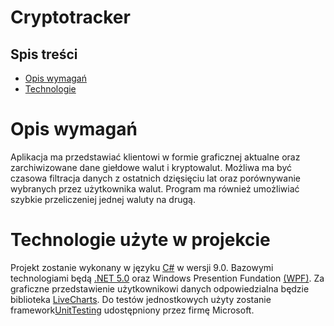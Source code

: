 # Cryptotracker

## Spis treści

* [Opis wymagań](#opis-wymagań)
* [Technologie](#technologie-użyte-w-projekcie)

# Opis wymagań

Aplikacja ma przedstawiać klientowi w formie graficznej aktualne oraz zarchiwizowane dane giełdowe walut i kryptowalut. Możliwa ma być czasowa filtracja danych z ostatnich dzięsięciu lat oraz porównywanie wybranych przez użytkownika walut. Program ma również umożliwiać szybkie przeliczeniej jednej waluty na drugą.

# Technologie użyte w projekcie

Projekt zostanie wykonany w języku [C#](https://docs.microsoft.com/pl-pl/dotnet/csharp/whats-new/csharp-9) w wersji 9.0. Bazowymi technologiami będą [.NET 5.0](https://docs.microsoft.com/pl-pl/dotnet/core/dotnet-five) oraz Windows Presention Fundation [(WPF)](https://docs.microsoft.com/en-us/dotnet/desktop/wpf/?view=netdesktop-5.0). Za graficzne przedstawienie użytkownikowi danych odpowiedzialna będzie biblioteka [LiveCharts](https://lvcharts.net/). Do testów jednostkowych użyty zostanie framework[UnitTesting](https://en.wikipedia.org/wiki/Visual_Studio_Unit_Testing_Framework) udostępniony przez firmę Microsoft.